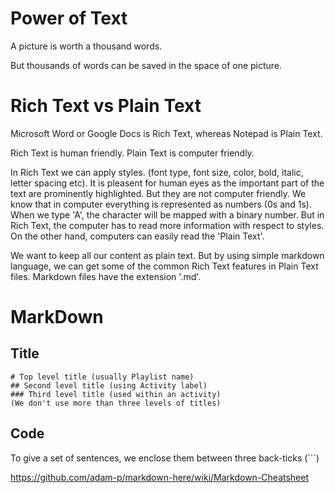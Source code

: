 # Power of Text

A picture is worth a thousand words. 

But thousands of words can be saved in the space of one picture.


# Rich Text vs Plain Text

Microsoft Word or Google Docs is Rich Text, whereas Notepad is Plain Text.

Rich Text is human friendly. Plain Text is computer friendly.

In Rich Text we can apply styles. (font type, font size, color, bold, italic,
letter spacing etc). It is pleasent for human eyes as the important part of the
text are prominently highlighted. But they are not computer friendly. We know
that in computer everything is represented as numbers (0s and 1s). When we type
'A', the character will be mapped with a binary number. But in Rich Text, the
computer has to read more information with respect to styles. On the other hand,
computers can easily read the 'Plain Text'.

We want to keep all our content as plain text. But by using simple markdown
language, we can get some of the common Rich Text features in Plain Text files.
Markdown files have the extension '.md'.

# MarkDown

## Title

```
# Top level title (usually Playlist name)
## Second level title (using Activity label)
### Third level title (used within an activity)
(We don't use more than three levels of titles)
```

## Code

To give a set of sentences, we enclose them between three back-ticks (```)

https://github.com/adam-p/markdown-here/wiki/Markdown-Cheatsheet
